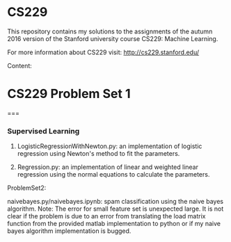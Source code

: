 # CS229

This repository contains my solutions to the assignments of the autumn 2016 version of the Stanford university course CS229:
 Machine Learning.

For more information about CS229 visit: http://cs229.stanford.edu/

Content:

# CS229 Problem Set 1
===
### Supervised Learning
1. LogisticRegressionWithNewton.py: an implementation of logistic regression using Newton's method to fit the parameters.

2. Regression.py:  an implementation of linear and weighted linear regression using the normal equations to calculate the 
parameters.

ProblemSet2:

naivebayes.py/naivebayes.ipynb: spam classification using the naive bayes algorithm. Note: The error for small feature set is unexpected large. It is not clear if the problem is due to an error from translating the load matrix function from the provided matlab implementation to python or if my naive bayes algorithm implementation is bugged.



